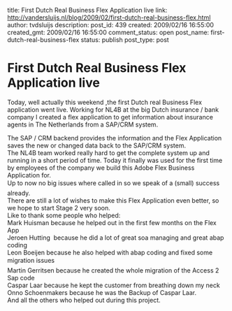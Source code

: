 title: First Dutch Real Business Flex Application live
link: http://vandersluijs.nl/blog/2009/02/first-dutch-real-business-flex.html
author: tvdsluijs
description: 
post_id: 439
created: 2009/02/16 16:55:00
created_gmt: 2009/02/16 16:55:00
comment_status: open
post_name: first-dutch-real-business-flex
status: publish
post_type: post

# First Dutch Real Business Flex Application live

Today, well actually this weekend ,the first Dutch real Business Flex application went live. Working for NL4B at the big Dutch insurance / bank  company I created a flex application to get information about insurance agents in The Netherlands from a SAP/CRM system.  
  
  
The SAP / CRM backend provides the information and the Flex Application saves the new or changed data back to the SAP/CRM system.  
The NL4B team worked really hard to get the complete system up and running in a short period of time. Today it finally was used for the first time by employees of the company we build this Adobe Flex Business Application for.  
Up to now no big issues where called in so we speak of a (small) success already.  
There are still a lot of wishes to make this Flex Application even better, so we hope to start Stage 2 very soon.  
Like to thank some people who helped:  
Mark Huisman because he helped out in the first few months on the Flex App  
Jeroen Hutting  because he did a lot of great soa managing and great abap coding  
Leon Boeijen because he also helped with abap coding and fixed some migration issues  
Martin Gerritsen because he created the whole migration of the Access 2 Sap code  
Caspar Laar because he kept the customer from breathing down my neck  
Onno Schoenmakers because he was the Backup of Caspar Laar.  
And all the others who helped out during this project.